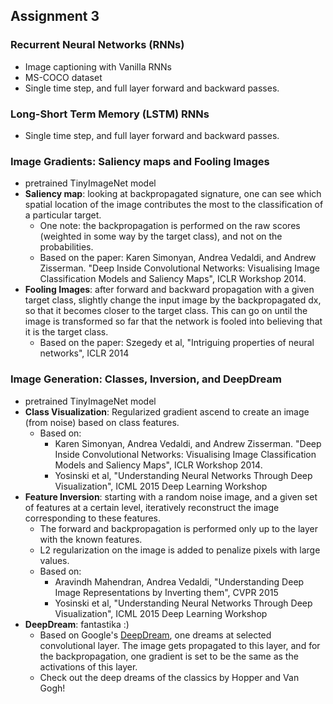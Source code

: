 ## Assignment 3

### Recurrent Neural Networks (RNNs)
- Image captioning with Vanilla RNNs
- MS-COCO dataset
- Single time step, and full layer forward and backward passes.

### Long-Short Term Memory (LSTM) RNNs
- Single time step, and full layer forward and backward passes.

### Image Gradients: Saliency maps and Fooling Images
- pretrained TinyImageNet model
- **Saliency map**: looking at backpropagated signature, one can see which
  spatial location of the image contributes the most to the
  classification of a particular target.
  - One note: the backpropagation is performed on the raw scores
    (weighted in some way by the target class), and not on the
    probabilities.
  - Based on the paper: Karen Simonyan, Andrea Vedaldi, and Andrew
    Zisserman. "Deep Inside Convolutional Networks: Visualising Image
    Classification Models and Saliency Maps", ICLR Workshop 2014.
- **Fooling Images**: after forward and backward propagation with a given
  target class, slightly change the input image by the backpropagated
  dx, so that it becomes closer to the target class. This can go on
  until the image is transformed so far that the network is fooled
  into believing that it is the target class.
  - Based on the paper: Szegedy et al, "Intriguing properties of
    neural networks", ICLR 2014

### Image Generation: Classes, Inversion, and DeepDream
- pretrained TinyImageNet model
- **Class Visualization**: Regularized gradient ascend to create an
  image (from noise) based on class features.
  - Based on:
    - Karen Simonyan, Andrea Vedaldi, and Andrew Zisserman. "Deep
      Inside Convolutional Networks: Visualising Image Classification
      Models and Saliency Maps", ICLR Workshop 2014.
    - Yosinski et al, "Understanding Neural Networks Through Deep
      Visualization", ICML 2015 Deep Learning Workshop
- **Feature Inversion**: starting with a random noise image, and a
  given set of features at a certain level, iteratively reconstruct
  the image corresponding to these features.
  - The forward and backpropagation is performed only up to the layer
    with the known features.
  - L2 regularization on the image is added to penalize pixels with
    large values.
  - Based on:
    - Aravindh Mahendran, Andrea Vedaldi, "Understanding Deep
      Image Representations by Inverting them", CVPR 2015
    - Yosinski et al, "Understanding Neural Networks Through Deep
      Visualization", ICML 2015 Deep Learning Workshop
- **DeepDream**: fantastika :)
  - Based on Google's
    [DeepDream](https://github.com/google/deepdream/blob/master/dream.ipynb),
    one dreams at selected convolutional layer. The image gets
    propagated to this layer, and for the backpropagation, one
    gradient is set to be the same as the activations of this layer.
  - Check out the deep dreams of the classics by Hopper and Van Gogh!
